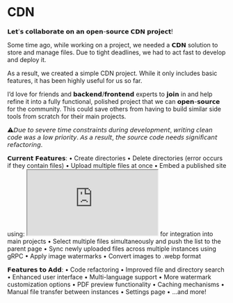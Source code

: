# CDN

𝗟𝗲𝘁'𝘀 𝗰𝗼𝗹𝗹𝗮𝗯𝗼𝗿𝗮𝘁𝗲 𝗼𝗻 𝗮𝗻 𝗼𝗽𝗲𝗻-𝘀𝗼𝘂𝗿𝗰𝗲 𝗖𝗗𝗡 𝗽𝗿𝗼𝗷𝗲𝗰𝘁!

Some time ago, while working on a project, we needed a 𝗖𝗗𝗡 solution to store and manage files. Due to tight deadlines, we had to act fast to develop and deploy it.

As a result, we created a simple CDN project. While it only includes basic features, it has been highly useful for us so far.

I’d love for friends and 𝗯𝗮𝗰𝗸𝗲𝗻𝗱/𝗳𝗿𝗼𝗻𝘁𝗲𝗻𝗱 experts to 𝗷𝗼𝗶𝗻 in and help refine it into a fully functional, polished project that we can 𝗼𝗽𝗲𝗻-𝘀𝗼𝘂𝗿𝗰𝗲 for the community. This could save others from having to build similar side tools from scratch for their main projects.

⚠️𝘋𝘶𝘦 𝘵𝘰 𝘴𝘦𝘷𝘦𝘳𝘦 𝘵𝘪𝘮𝘦 𝘤𝘰𝘯𝘴𝘵𝘳𝘢𝘪𝘯𝘵𝘴 𝘥𝘶𝘳𝘪𝘯𝘨 𝘥𝘦𝘷𝘦𝘭𝘰𝘱𝘮𝘦𝘯𝘵, 𝘸𝘳𝘪𝘵𝘪𝘯𝘨 𝘤𝘭𝘦𝘢𝘯 𝘤𝘰𝘥𝘦 𝘸𝘢𝘴 𝘢 𝘭𝘰𝘸 𝘱𝘳𝘪𝘰𝘳𝘪𝘵𝘺. 𝘈𝘴 𝘢 𝘳𝘦𝘴𝘶𝘭𝘵, 𝘵𝘩𝘦 𝘴𝘰𝘶𝘳𝘤𝘦 𝘤𝘰𝘥𝘦 𝘯𝘦𝘦𝘥𝘴 𝘴𝘪𝘨𝘯𝘪𝘧𝘪𝘤𝘢𝘯𝘵 𝘳𝘦𝘧𝘢𝘤𝘵𝘰𝘳𝘪𝘯𝘨.

𝗖𝘂𝗿𝗿𝗲𝗻𝘁 𝗙𝗲𝗮𝘁𝘂𝗿𝗲𝘀:
• Create directories
• Delete directories (error occurs if they contain files)
• Upload multiple files at once
• Embed a published site using: <iframe src="https://cdn.site.com"></iframe> for integration into main projects
• Select multiple files simultaneously and push the list to the parent page
• Sync newly uploaded files across multiple instances using gRPC
• Apply image watermarks
• Convert images to .webp format

𝗙𝗲𝗮𝘁𝘂𝗿𝗲𝘀 𝘁𝗼 𝗔𝗱𝗱:
• Code refactoring
• Improved file and directory search
• Enhanced user interface
• Multi-language support
• More watermark customization options
• PDF preview functionality
• Caching mechanisms
• Manual file transfer between instances
• Settings page
• ...and more!
